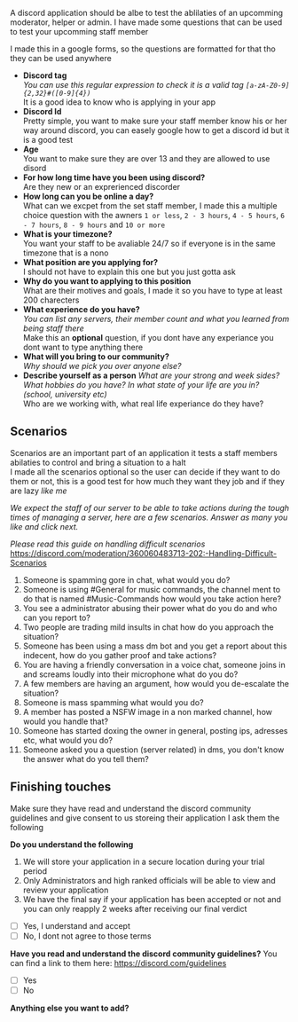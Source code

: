 A discord application should be albe to test the ablilaties of an upcomming moderator, helper or admin. I have made some questions that can be used to test your upcomming staff member

I made this in a google forms, so the questions are formatted for that tho they can be used anywhere

* **Discord tag**  
  _You can use this regular expression to check it is a valid tag `[a-zA-Z0-9]{2,32}#([0-9]{4})`_  
  It is a good idea to know who is applying in your app
* **Discord Id**  
  Pretty simple, you want to make sure your staff member know his or her way around discord, you can easely google how to get a discord id but it is a good test
* **Age**  
  You want to make sure they are over 13 and they are allowed to use disord
* **For how long time have you been using discord?**  
  Are they new or an exprerienced discorder
* **How long can you be online a day?**  
  What can we excpet from the set staff member, I made this a multiple choice question with the awners `1 or less`, `2 - 3 hours`, `4 - 5 hours`, `6 - 7 hours`, `8 - 9 hours` and `10 or more`
* **What is your timezone?**  
  You want your staff to be avaliable 24/7 so if everyone is in the same timezone that is a nono
* **What position are you applying for?**  
  I should not have to explain this one but you just gotta ask
* **Why do you want to applying to this position**   
  What are their motives and goals, I made it so you have to type at least 200 charecters
* **What experience do you have?**  
  _You can list any servers, their member count and what you learned from being staff there_  
  Make this an **optional** question, if you dont have any experiance you dont want to type anything there
* **What will you bring to our community?**  
  _Why should we pick you over anyone else?_
* **Describe yourself as a person**
  _What are your strong and week sides? What hobbies do you have? In what state of your life are you in? (school, university etc)_  
  Who are we working with, what real life experiance do they have?
  
## Scenarios
Scenarios are an important part of an application it tests a staff members abilaties to control and bring a situation to a halt  
I made all the scenarios optional so the user can decide if they want to do them or not, this is a good test for how much they want they job and if they are lazy _like me_  

_We expect the staff of our server to be able to take actions during the tough times of managing a server, here are a few scenarios. Answer as many you like and click next._

_Please read this guide on handling difficult scenarios_  
https://discord.com/moderation/360060483713-202:-Handling-Difficult-Scenarios 

1. Someone is spamming gore in chat, what would you do?
2. Someone is using #General for music commands, the channel ment to do that is named #Music-Commands how would you take action here?
3. You see a administrator abusing their power what do you do and who can you report to? 
4. Two people are trading mild insults in chat how do you approach the situation?
5. Someone has been using a mass dm bot and you get a report about this indecent, how do you gather proof and take actions?
6. You are having a friendly conversation in a voice chat, someone joins in and screams loudly into their microphone what do you do?
7. A few members are having an argument, how would you de-escalate the situation?
8. Someone is mass spamming what would you do? 
9. A member has posted a NSFW image in a non marked channel, how would you handle that?
10. Someone has started doxing the owner in general, posting ips, adresses etc, what would you do?
11. Someone asked you a question (server related) in dms, you don't know the answer what do you tell them?
  
## Finishing touches
Make sure they have read and understand the discord community guidelines and give consent to us storeing their application
I ask them the following

**Do you understand the following**
1. We will store your application in a secure location during your trial period
2. Only Administrators and high ranked officials will be able to view and review your application  
3. We have the final say if your application has been accepted or not and you can only reapply 2 weeks after receiving our final verdict  

- [ ] Yes, I understand and accept  
- [ ] No, I dont not agree to those terms  

**Have you read and understand the discord community guidelines?**
You can find a link to them here: https://discord.com/guidelines  
- [ ] Yes  
- [ ] No  

**Anything else you want to add?**

  

